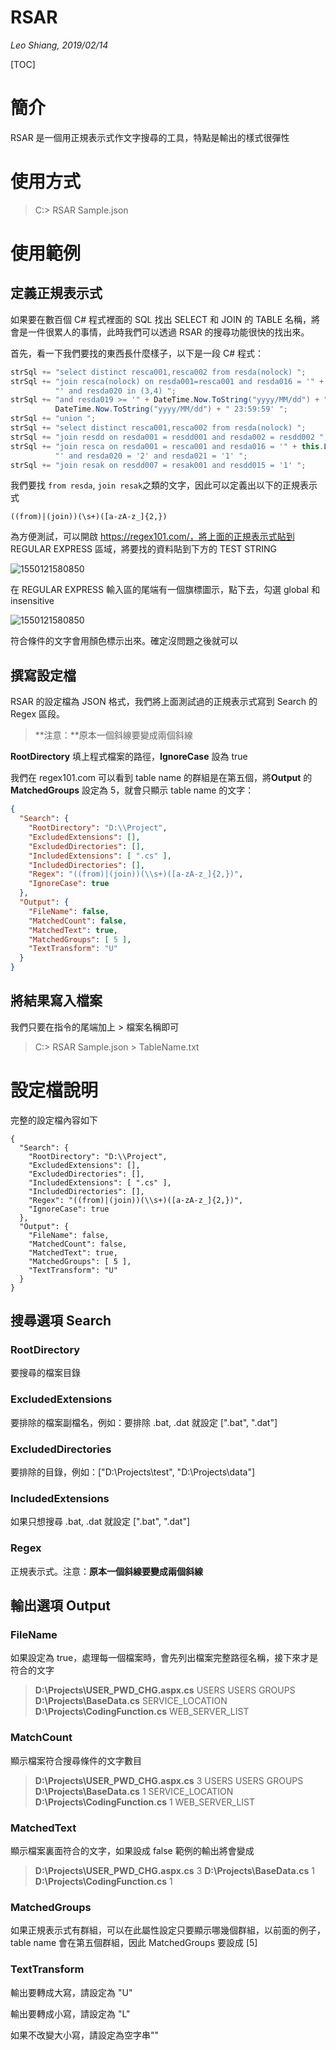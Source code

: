 # RSAR

*Leo Shiang, 2019/02/14*

[TOC]

# 簡介

RSAR 是一個用正規表示式作文字搜尋的工具，特點是輸出的樣式很彈性

# 使用方式

> C:> RSAR Sample.json

# 使用範例

## 定義正規表示式

如果要在數百個 C# 程式裡面的 SQL 找出 SELECT 和 JOIN 的 TABLE 名稱，將會是一件很累人的事情，此時我們可以透過 RSAR 的搜尋功能很快的找出來。

首先，看一下我們要找的東西長什麼樣子，以下是一段 C# 程式：

```c#
strSql += "select distinct resca001,resca002 from resda(nolock) ";
strSql += "join resca(nolock) on resda001=resca001 and resda016 = '" + this.LoginUserId +
          "' and resda020 in (3,4) ";
strSql += "and resda019 >= '" + DateTime.Now.ToString("yyyy/MM/dd") + " 00:00:00' and resda019 <= '" +
          DateTime.Now.ToString("yyyy/MM/dd") + " 23:59:59' ";
strSql += "union ";
strSql += "select distinct resca001,resca002 from resda(nolock) ";
strSql += "join resdd on resda001 = resdd001 and resda002 = resdd002 ";
strSql += "join resca on resda001 = resca001 and resda016 = '" + this.LoginUserId +
          "' and resda020 = '2' and resda021 = '1' ";
strSql += "join resak on resdd007 = resak001 and resdd015 = '1' ";
```

我們要找 `from resda`, `join resak`之類的文字，因此可以定義出以下的正規表示式

```
((from)|(join))(\s+)([a-zA-z_]{2,})
```

為方便測試，可以開啟 https://regex101.com/，將上面的正規表示式貼到 REGULAR EXPRESS 區域，將要找的資料貼到下方的 TEST STRING

![1550121580850](RSAR.assets/1550121572804.png)

在 REGULAR EXPRESS 輸入區的尾端有一個旗標圖示，點下去，勾選 global 和 insensitive

![1550121580850](RSAR.assets/1550121580850.png)

符合條件的文字會用顏色標示出來。確定沒問題之後就可以

## 撰寫設定檔

RSAR 的設定檔為 JSON 格式，我們將上面測試過的正規表示式寫到 Search 的 Regex 區段。

>  **注意：**原本一個斜線要變成兩個斜線

**RootDirectory** 填上程式檔案的路徑，**IgnoreCase** 設為 true

我們在 regex101.com 可以看到 table name 的群組是在第五個，將**Output** 的 **MatchedGroups** 設定為 5，就會只顯示 table name 的文字：

```json
{
  "Search": {
    "RootDirectory": "D:\\Project",
    "ExcludedExtensions": [],
    "ExcludedDirectories": [],
    "IncludedExtensions": [ ".cs" ],
    "IncludedDirectories": [],
    "Regex": "((from)|(join))(\\s+)([a-zA-z_]{2,})",
    "IgnoreCase": true
  },
  "Output": {
    "FileName": false,
    "MatchedCount": false,
    "MatchedText": true,
    "MatchedGroups": [ 5 ],
    "TextTransform": "U"
  }
}
```

## 將結果寫入檔案

我們只要在指令的尾端加上 > 檔案名稱即可

> C:> RSAR Sample.json > TableName.txt

# 設定檔說明

完整的設定檔內容如下

```
{
  "Search": {
    "RootDirectory": "D:\\Project",
    "ExcludedExtensions": [],
    "ExcludedDirectories": [],
    "IncludedExtensions": [ ".cs" ],
    "IncludedDirectories": [],
    "Regex": "((from)|(join))(\\s+)([a-zA-z_]{2,})",
    "IgnoreCase": true
  },
  "Output": {
    "FileName": false,
    "MatchedCount": false,
    "MatchedText": true,
    "MatchedGroups": [ 5 ],
    "TextTransform": "U"
  }
}
```

## 搜尋選項 Search

### RootDirectory

要搜尋的檔案目錄

### ExcludedExtensions

要排除的檔案副檔名，例如：要排除 .bat, .dat 就設定 [".bat", ".dat"]

### ExcludedDirectories

要排除的目錄，例如：["D:\\Projects\\test", "D:\\Projects\\data"]

### IncludedExtensions

如果只想搜尋 .bat, .dat 就設定 [".bat", ".dat"]

### Regex

正規表示式。注意：**原本一個斜線要變成兩個斜線**

## 輸出選項 Output

### FileName

如果設定為 true，處理每一個檔案時，會先列出檔案完整路徑名稱，接下來才是符合的文字

> **D:\Projects\USER_PWD_CHG.aspx.cs**
> USERS
> USERS
> GROUPS
> **D:\Projects\BaseData.cs**
> SERVICE_LOCATION
> **D:\Projects\CodingFunction.cs**
> WEB_SERVER_LIST

### MatchCount

顯示檔案符合搜尋條件的文字數目

> **D:\Projects\USER_PWD_CHG.aspx.cs**
> 3
> USERS
> USERS
> GROUPS
> **D:\Projects\BaseData.cs**
> 1
> SERVICE_LOCATION
> **D:\Projects\CodingFunction.cs**
> 1
> WEB_SERVER_LIST

### MatchedText

顯示檔案裏面符合的文字，如果設成 false 範例的輸出將會變成

> **D:\Projects\USER_PWD_CHG.aspx.cs**
> 3
> **D:\Projects\BaseData.cs**
> 1
> **D:\Projects\CodingFunction.cs**
> 1

### MatchedGroups

如果正規表示式有群組，可以在此屬性設定只要顯示哪幾個群組，以前面的例子，table name 會在第五個群組，因此  MatchedGroups 要設成 [5]

### TextTransform

輸出要轉成大寫，請設定為 "U"

輸出要轉成小寫，請設定為 "L"

如果不改變大小寫，請設定為空字串""